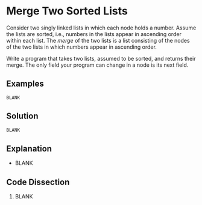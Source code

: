 # Merge Two Sorted Lists
Consider two singly linked lists in which each node holds a number. Assume the lists are sorted, i.e., numbers in the lists appear in ascending order within each list. The _merge_ of the two lists is a list consisting of the nodes of the two lists in which numbers appear in ascending order.  
  
Write a program that takes two lists, assumed to be sorted, and returns their merge. The only field your program can change in a node is its next field.
  
## Examples
```
BLANK
```
  
## Solution
```python
BLANK
```
  
## Explanation
* BLANK
  
## Code Dissection
1. BLANK